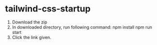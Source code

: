 # tailwind-css-startup
1. Download the zip
2. In downloaded directory, run following command:
  npm install
  npm run start
3. Click the link given.
